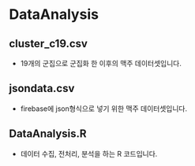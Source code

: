 # DataAnalysis

## cluster_c19.csv
- 19개의 군집으로 군집화 한 이후의 맥주 데이터셋입니다.

## jsondata.csv
- firebase에 json형식으로 넣기 위한 맥주 데이터셋입니다.

## DataAnalysis.R
- 데이터 수집, 전처리, 분석을 하는 R 코드입니다.